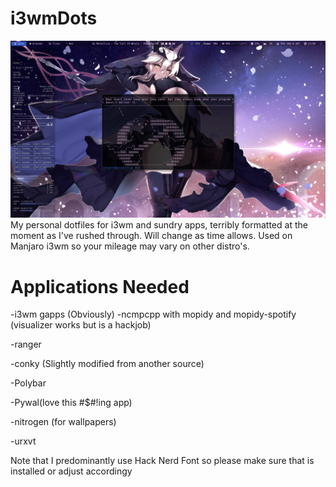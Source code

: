 # i3wmDots
![Screenshot](screenshot/screenshot.png)
My personal dotfiles for i3wm and sundry apps, terribly formatted at the moment as I've rushed through. Will change as time allows. Used on Manjaro i3wm so your mileage may vary on other distro's.


# Applications Needed
-i3wm gapps (Obviously)
-ncmpcpp with mopidy and mopidy-spotify (visualizer works but is a hackjob)


-ranger


-conky (Slightly modified from another source)


-Polybar


-Pywal(love this #$#!ing app)


-nitrogen (for wallpapers)


-urxvt




Note that I predominantly use Hack Nerd Font so please make sure that is installed or
adjust accordingy

